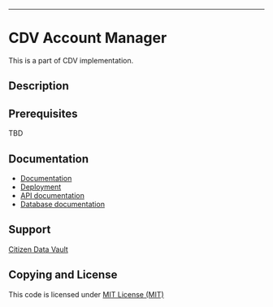 ---

# CDV Account Manager
This is a part of CDV implementation.

## Description



## Prerequisites
TBD

## Documentation
- [Documentation ](doc/)
- [Deployment](doc/deployment.md)
- [API documentation](doc/api/)
- [Database documentation](doc/database/)


## Support 
[Citizen Data Vault]()

## Copying and License
This code is licensed under [MIT License (MIT)](LICENSE)